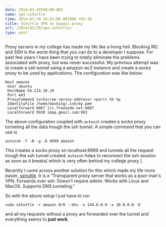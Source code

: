 ```yaml
---
date: 2014-03-28T00:00:00Z
name: vpn-sshuttle
time: 2014-03-28 16:41:00.001000 +05:30
title: Sshuttle VPN to bypass proxy
url: /2014/03/28/vpn-sshuttle/
type: post
---
```


Proxy servers in my college has made my life like a living hell. Blocking IRC and
SSH is the worst thing that you can do to a developer I suppose. For past few
years I have been trying to totally eliminate the problems associated with proxy,
but was never successful. My previous attempt was to create a ssh tunnel using
a amazon-ec2 instance and create a socks proxy to be used by applications. The
configuration was like below:

    Host amazon
     User ubuntu
     HostName 54.214.39.19
     Port 443
     ProxyCommand corkscrew <proxy-address> <port> %h %p
     IdentityFile /home/maxking/.ssh/my.pem
     Localforward 6667 irc.freenode.net:6667
     LocalForward 9930 imap.gmail.com:993

The above configuration coupled with `autossh` creates a socks proxy tunneling
all the data trough the ssh tunnel. A simple command that you can use is

    autossh -f -N -g -D 9999 amazon

This creates a socks proxy on localhost:9999 and tunnels all the request
trough the ssh tunnel created. `Autossh` helps to reconnect the ssh session
as soon as it breaks( which is very often behind my college proxy ).

Recently I came across another solution for this which made my life more easier,
[sshuttle][1]. It is a "Transparent proxy server that works as a poor man's
VPN. Forwards over ssh.  Doesn't require admin. Works with Linux and
MacOS. Supports DNS tunneling."

So with the above setup I just have to run

    sudo sshuttle -r amazon 0/0 --dns -x 144.0.0.0 -x 10.0.0.0 -D

and all my requests without a proxy are forwarded over the tunnel and everything
seems to **just work**.


[1]: [https://github.com/apenwarr/sshuttle]
